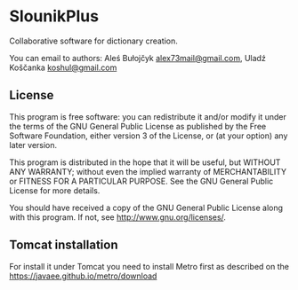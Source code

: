 # SlounikPlus

Collaborative software for dictionary creation.

You can email to authors: Aleś Bułojčyk <alex73mail@gmail.com>, Uladź Koščanka <koshul@gmail.com>

License
-------
This program is free software: you can redistribute it and/or modify
it under the terms of the GNU General Public License as published by
the Free Software Foundation, either version 3 of the License, or
(at your option) any later version.

This program is distributed in the hope that it will be useful,
but WITHOUT ANY WARRANTY; without even the implied warranty of
MERCHANTABILITY or FITNESS FOR A PARTICULAR PURPOSE.  See the
GNU General Public License for more details.

You should have received a copy of the GNU General Public License
along with this program.  If not, see <http://www.gnu.org/licenses/>.

Tomcat installation
-------------------
For install it under Tomcat you need to install Metro first as described on the 
https://javaee.github.io/metro/download

